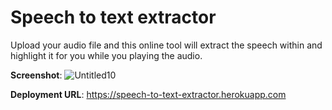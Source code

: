# Speech to text extractor

Upload your audio file and this online tool will extract the speech within and highlight it for you while you playing the audio.

**Screenshot**:
![Untitled10](https://user-images.githubusercontent.com/4573039/107820949-52f79500-6d84-11eb-98c3-6f6f701d05ba.jpg)

**Deployment URL**: https://speech-to-text-extractor.herokuapp.com
